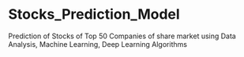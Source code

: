 # Stocks_Prediction_Model
Prediction of Stocks of Top 50 Companies of share market using Data Analysis, Machine Learning, Deep Learning Algorithms
